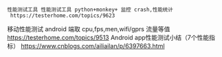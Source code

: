 ```
性能测试工具 性能测试工具 python+monkey+ 监控 crash,性能统计
 https://testerhome.com/topics/9623
```

移动性能测试 android 端取 cpu,fps,men,wifi/gprs 流量等值
https://testerhome.com/topics/9513
Android app性能测试小结（7个性能指标）
https://www.cnblogs.com/ailiailan/p/6397663.html

